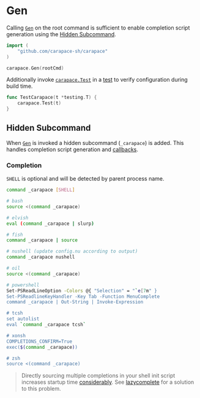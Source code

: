 # Gen

Calling [`Gen`](https://pkg.go.dev/github.com/carapace-sh/carapace#Gen) on the root command is sufficient to enable completion script generation using the [Hidden Subcommand](#hidden-subcommand).

```go
import (
    "github.com/carapace-sh/carapace"
)

carapace.Gen(rootCmd)
```

Additionally invoke [`carapace.Test`](https://pkg.go.dev/github.com/carapace-sh/carapace#Test) in a [test](https://golang.org/doc/tutorial/add-a-test) to verify configuration during build time.
```go
func TestCarapace(t *testing.T) {
    carapace.Test(t)
}
```

## Hidden Subcommand

When [`Gen`](https://pkg.go.dev/github.com/carapace-sh/carapace#Gen) is invoked a hidden subcommand (`_carapace`) is added. This handles completion script generation and [callbacks](./defaultActions/actionCallback.md).


### Completion

`SHELL` is optional and will be detected by parent process name.

```sh
command _carapace [SHELL]
```

```sh
# bash
source <(command _carapace)

# elvish
eval (command _carapace | slurp)

# fish
command _carapace | source

# nushell (update config.nu according to output)
command _carapace nushell

# oil
source <(command _carapace)

# powershell
Set-PSReadLineOption -Colors @{ "Selection" = "`e[7m" }
Set-PSReadlineKeyHandler -Key Tab -Function MenuComplete
command _carapace | Out-String | Invoke-Expression

# tcsh
set autolist
eval `command _carapace tcsh`

# xonsh
COMPLETIONS_CONFIRM=True
exec($(command _carapace))

# zsh
source <(command _carapace)
```

> Directly sourcing multiple completions in your shell init script increases startup time [considerably](https://medium.com/@jzelinskie/please-dont-ship-binaries-with-shell-completion-as-commands-a8b1bcb8a0d0). See [lazycomplete](https://github.com/rsteube/lazycomplete) for a solution to this problem.
